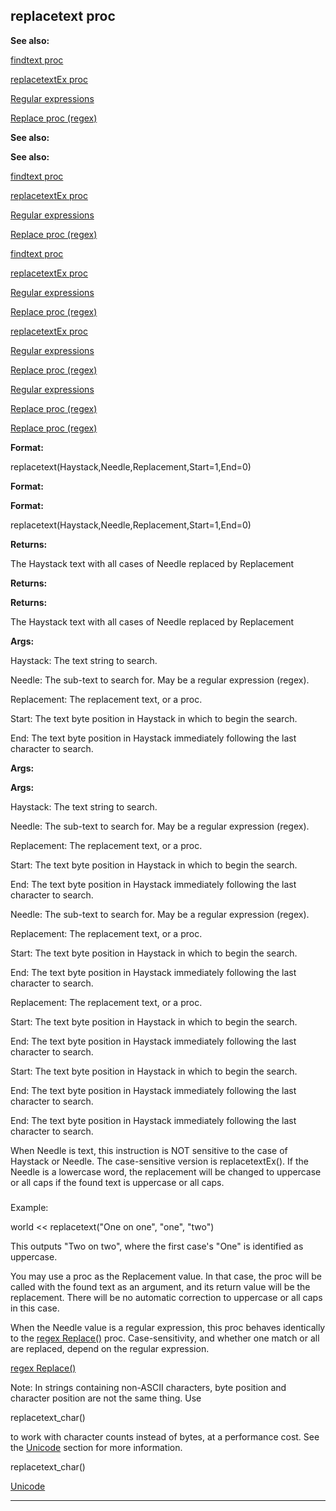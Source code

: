 

 replacetext proc
------------------




**See also:** 


[findtext proc](#/proc/findtext) 

[replacetextEx proc](#/proc/replacetextEx) 

[Regular expressions](#/{notes}/regex) 

[Replace proc (regex)](#/regex/proc/Replace) 






**See also:** 

**See also:**

[findtext proc](#/proc/findtext) 

[replacetextEx proc](#/proc/replacetextEx) 

[Regular expressions](#/{notes}/regex) 

[Replace proc (regex)](#/regex/proc/Replace) 




[findtext proc](#/proc/findtext)

[replacetextEx proc](#/proc/replacetextEx) 

[Regular expressions](#/{notes}/regex) 

[Replace proc (regex)](#/regex/proc/Replace) 



[replacetextEx proc](#/proc/replacetextEx)

[Regular expressions](#/{notes}/regex) 

[Replace proc (regex)](#/regex/proc/Replace) 


[Regular expressions](#/{notes}/regex)

[Replace proc (regex)](#/regex/proc/Replace) 

[Replace proc (regex)](#/regex/proc/Replace)


**Format:** 


 replacetext(Haystack,Needle,Replacement,Start=1,End=0)
 


**Format:** 

**Format:**

 replacetext(Haystack,Needle,Replacement,Start=1,End=0)



**Returns:** 


 The Haystack text with all cases of Needle replaced by Replacement
 


**Returns:** 

**Returns:**

 The Haystack text with all cases of Needle replaced by Replacement



**Args:** 


 Haystack: The text string to search.
 
 Needle: The sub-text to search for. May be a regular expression (regex).
 
 Replacement: The replacement text, or a proc.
 
 Start: The text byte position in Haystack in which to begin the search.
 
 End: The text byte position in Haystack immediately following the last
 character to search.
 






**Args:** 

**Args:**

 Haystack: The text string to search.
 
 Needle: The sub-text to search for. May be a regular expression (regex).
 
 Replacement: The replacement text, or a proc.
 
 Start: The text byte position in Haystack in which to begin the search.
 
 End: The text byte position in Haystack immediately following the last
 character to search.
 





 Needle: The sub-text to search for. May be a regular expression (regex).
 
 Replacement: The replacement text, or a proc.
 
 Start: The text byte position in Haystack in which to begin the search.
 
 End: The text byte position in Haystack immediately following the last
 character to search.
 




 Replacement: The replacement text, or a proc.
 
 Start: The text byte position in Haystack in which to begin the search.
 
 End: The text byte position in Haystack immediately following the last
 character to search.
 



 Start: The text byte position in Haystack in which to begin the search.
 
 End: The text byte position in Haystack immediately following the last
 character to search.
 


 End: The text byte position in Haystack immediately following the last
 character to search.


 When Needle is text, this instruction is NOT sensitive to the case of
Haystack or Needle. The case-sensitive version is replacetextEx(). If the
Needle is a lowercase word, the replacement will be changed to uppercase or
all caps if the found text is uppercase or all caps.



### 
 Example:



 world << replacetext("One on one", "one", "two")


 This outputs "Two on two", where the first case's "One" is identified as
uppercase.




 You may use a proc as the Replacement value. In that case, the proc will
be called with the found text as an argument, and its return value will be the
replacement. There will be no automatic correction to uppercase or all caps
in this case.




 When the Needle value is a regular expression, this proc behaves identically
to the
 [regex Replace()](#/regex/proc/Replace) 
 proc. Case-sensitivity,
and whether one match or all are replaced, depend on the regular expression.



[regex Replace()](#/regex/proc/Replace)

 Note: In strings containing non-ASCII characters, byte position and
character position are not the same thing. Use
 
 replacetext\_char()
 
 to
work with character counts instead of bytes, at a performance cost. See the
 [Unicode](#/{notes}/Unicode) 
 section for more information.




 replacetext\_char()

[Unicode](#/{notes}/Unicode)


---


